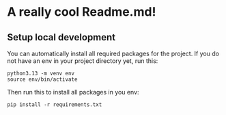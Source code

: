 # A really cool Readme.md!

## Setup local development
You can automatically install all required packages for the project. If you do not have an env in your project directory yet, run this:
````
python3.13 -m venv env
source env/bin/activate
````

Then run this to install all packages in you env:
````
pip install -r requirements.txt
````
